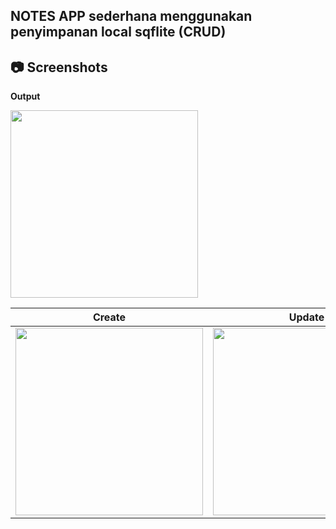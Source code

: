 ## NOTES APP sederhana menggunakan penyimpanan local sqflite (CRUD)

## 📷 Screenshots

**Output**

<img src="https://i.ibb.co/c3cB95w/Screenshot-1667453948.png" width='300'>




Create | Update |
:----------:|:-------------:|
<img src="https://i.ibb.co/WVKx4dv/Screenshot-1667454218.png" width="300"> | <img src="https://i.ibb.co/Kzj3cvZ/Screenshot-1667454227.png" width="300"> |